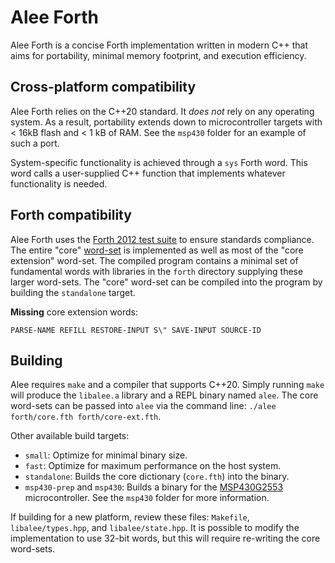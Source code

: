 # Alee Forth

Alee Forth is a concise Forth implementation written in modern C++ that aims for portability, minimal memory footprint, and execution efficiency.

## Cross-platform compatibility

Alee Forth relies on the C++20 standard. It *does not* rely on any operating system. As a result, portability extends down to microcontroller targets with < 16kB flash and < 1 kB of RAM. See the `msp430` folder for an example of such a port.

System-specific functionality is achieved through a `sys` Forth word. This word calls a user-supplied C++ function that implements whatever functionality is needed.

## Forth compatibility

Alee Forth uses the [Forth 2012 test suite](https://github.com/gerryjackson/forth2012-test-suite) to ensure standards compliance. The entire "core" [word-set](https://forth-standard.org/standard/core) is implemented as well as most of the "core extension" word-set. The compiled program contains a minimal set of fundamental words with libraries in the `forth` directory supplying these larger word-sets. The "core" word-set can be compiled into the program by building the `standalone` target.

**Missing** core extension words:

```
PARSE-NAME REFILL RESTORE-INPUT S\" SAVE-INPUT SOURCE-ID
```

## Building

Alee requires `make` and a compiler that supports C++20. Simply running `make` will produce the `libalee.a` library and a REPL binary named `alee`. The core word-sets can be passed into `alee` via the command line: `./alee forth/core.fth forth/core-ext.fth`.

Other available build targets:

* `small`: Optimize for minimal binary size.
* `fast`: Optimize for maximum performance on the host system.
* `standalone`: Builds the core dictionary (`core.fth`) into the binary.
* `msp430-prep` and `msp430`: Builds a binary for the [MSP430G2553](https://www.ti.com/product/MSP430G2553) microcontroller. See the `msp430` folder for more information.

If building for a new platform, review these files: `Makefile`, `libalee/types.hpp`, and `libalee/state.hpp`. It is possible to modify the implementation to use 32-bit words, but this will require re-writing the core word-sets.

